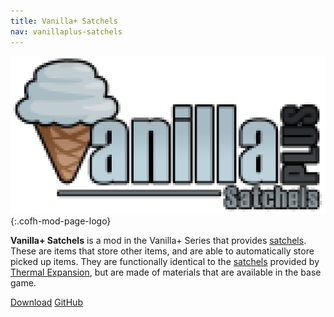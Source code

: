 ```yaml
---
title: Vanilla+ Satchels
nav: vanillaplus-satchels
---
```


![Vanilla+ Satchels logo](/assets/images/modlogos/vanillaplus-satchels.png){:.cofh-mod-page-logo}


**Vanilla+ Satchels** is a mod in the Vanilla+ Series that provides
[satchels](/docs/vanillaplus-satchels/satchel/). These are items that store
other items, and are able to automatically store picked up items. They are
functionally identical to the [satchels](/docs/thermal-expansion/satchel/)
provided by [Thermal Expansion](/docs/thermal-expansion/), but are made of
materials that are available in the base game.


<div class="uk-margin-top uk-button-group">
    <a class="uk-button uk-button-large uk-button-success uk-text-bold" href="/downloads/">Download</a>
    <a class="uk-button uk-button-large" href="https://github.com/CoFH/VanillaSatchels">GitHub</a>
</div>

